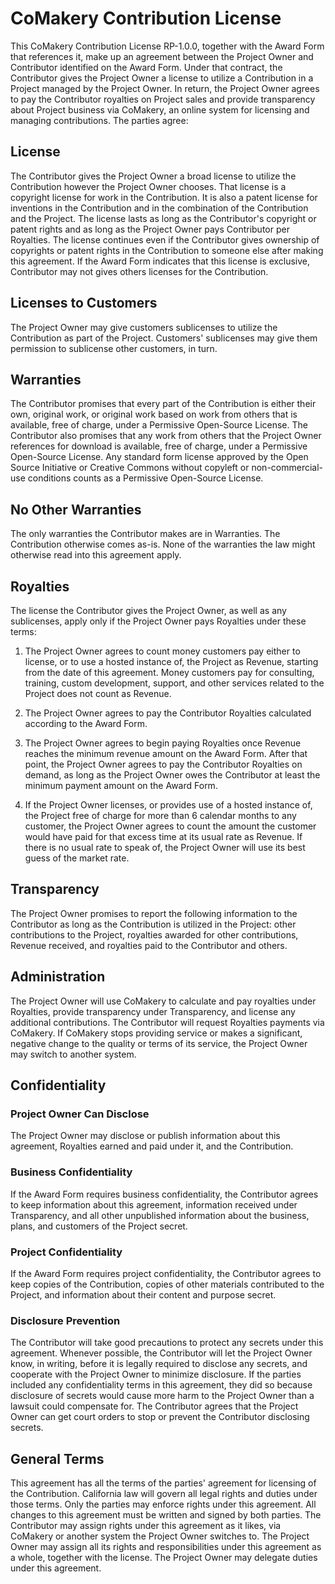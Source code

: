 # CoMakery Contribution License

This CoMakery Contribution License  RP-1.0.0, together with the Award Form that references it, make up an agreement between the Project Owner and Contributor identified on the Award Form. Under that contract, the Contributor gives the Project Owner a license to utilize a Contribution in a Project managed by the Project Owner. In return, the Project Owner agrees to pay the Contributor royalties on Project sales and provide transparency about Project business via CoMakery, an online system for licensing and managing contributions. The parties agree:

## License

The Contributor gives the Project Owner a broad license to utilize the Contribution however the Project Owner chooses. That license is a copyright license for work in the Contribution. It is also a patent license for inventions in the Contribution and in the combination of the Contribution and the Project. The license lasts as long as the Contributor's copyright or patent rights and as long as the Project Owner pays Contributor per Royalties. The license continues even if the Contributor gives ownership of copyrights or patent rights in the Contribution to someone else after making this agreement. If the Award Form indicates that this license is exclusive, Contributor may not gives others licenses for the Contribution.

## Licenses to Customers

The Project Owner may give customers sublicenses to utilize the Contribution as part of the Project. Customers' sublicenses may give them permission to sublicense other customers, in turn.

## Warranties

The Contributor promises that every part of the Contribution is either their own, original work, or original work based on work from others that is available, free of charge, under a Permissive Open-Source License. The Contributor also promises that any work from others that the Project Owner references for download is available, free of charge, under a Permissive Open-Source License. Any standard form license approved by the Open Source Initiative or Creative Commons without copyleft or non-commercial-use conditions counts as a Permissive Open-Source License.

## No Other Warranties

The only warranties the Contributor makes are in Warranties. The Contribution otherwise comes as-is. None of the warranties the law might otherwise read into this agreement apply.

## Royalties

The license the Contributor gives the Project Owner, as well as any sublicenses, apply only if the Project Owner pays Royalties under these terms:

1.  The Project Owner agrees to count money customers pay either to license, or to use a hosted instance of, the Project as Revenue, starting from the date of this agreement. Money customers pay for consulting, training, custom development, support, and other services related to the Project does not count as Revenue.

2.  The Project Owner agrees to pay the Contributor Royalties calculated according to the Award Form.

3.  The Project Owner agrees to begin paying Royalties once Revenue reaches the minimum revenue amount on the Award Form. After that point, the Project Owner agrees to pay the Contributor Royalties on demand, as long as the Project Owner owes the Contributor at least the minimum payment amount on the Award Form.

4.  If the Project Owner licenses, or provides use of a hosted instance of, the Project free of charge for more than 6 calendar months to any customer, the Project Owner agrees to count the amount the customer would have paid for that excess time at its usual rate as Revenue. If there is no usual rate to speak of, the Project Owner will use its best guess of the market rate.

## Transparency

The Project Owner promises to report the following information to the Contributor as long as the Contribution is utilized in the Project: other contributions to the Project, royalties awarded for other contributions, Revenue received, and royalties paid to the Contributor and others.

## Administration

The Project Owner will use CoMakery to calculate and pay royalties under Royalties, provide transparency under Transparency, and license any additional contributions. The Contributor will request Royalties payments via CoMakery. If CoMakery stops providing service or makes a significant, negative change to the quality or terms of its service, the Project Owner may switch to another system.

## Confidentiality

### Project Owner Can Disclose

The Project Owner may disclose or publish information about this agreement, Royalties earned and paid under it, and the Contribution.

### Business Confidentiality

If the Award Form requires business confidentiality, the Contributor agrees to keep information about this agreement, information received under Transparency, and all other unpublished information about the business, plans, and customers of the Project secret.

### Project Confidentiality

If the Award Form requires project confidentiality, the Contributor agrees to keep copies of the Contribution, copies of other materials contributed to the Project, and information about their content and purpose secret.

### Disclosure Prevention

The Contributor will take good precautions to protect any secrets under this agreement. Whenever possible, the Contributor will let the Project Owner know, in writing, before it is legally required to disclose any secrets, and cooperate with the Project Owner to minimize disclosure. If the parties included any confidentiality terms in this agreement, they did so because disclosure of secrets would cause more harm to the Project Owner than a lawsuit could compensate for. The Contributor agrees that the Project Owner can get court orders to stop or prevent the Contributor disclosing secrets.

## General Terms

This agreement has all the terms of the parties' agreement for licensing of the Contribution. California law will govern all legal rights and duties under those terms. Only the parties may enforce rights under this agreement. All changes to this agreement must be written and signed by both parties. The Contributor may assign rights under this agreement as it likes, via CoMakery or another system the Project Owner switches to. The Project Owner may assign all its rights and responsibilities under this agreement as a whole, together with the license. The Project Owner may delegate duties under this agreement.